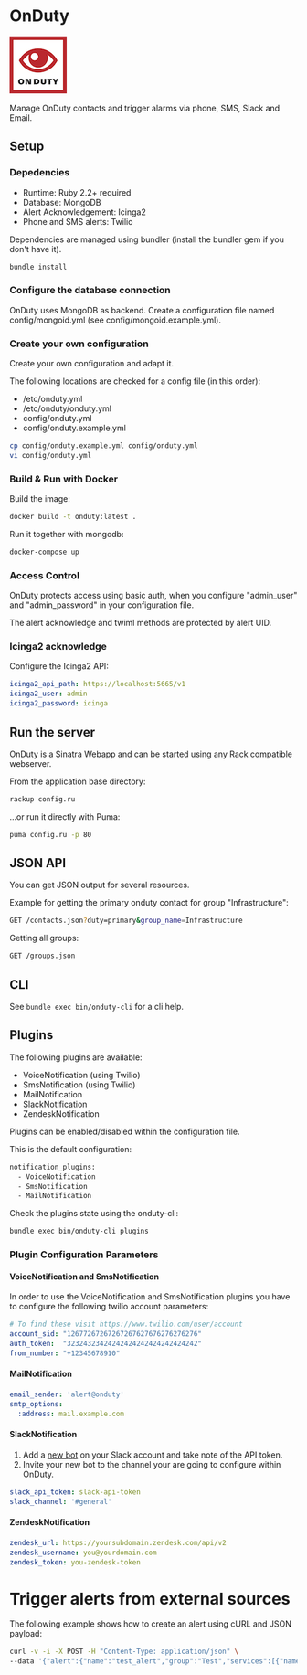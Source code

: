 # OnDuty

![OnDuty](public/images/onduty.png)

Manage OnDuty contacts and trigger alarms via phone, SMS, Slack and Email.

## Setup

### Depedencies

  - Runtime: Ruby 2.2+ required
  - Database: MongoDB
  - Alert Acknowledgement: Icinga2
  - Phone and SMS alerts: Twilio

Dependencies are managed using bundler (install the bundler gem if you don't have it).

```bash
bundle install
```

### Configure the database connection

OnDuty uses MongoDB as backend.
Create a configuration file named config/mongoid.yml (see config/mongoid.example.yml).

### Create your own configuration

Create your own configuration and adapt it.

The following locations are checked for a config file (in this order):
   * /etc/onduty.yml
   * /etc/onduty/onduty.yml
   * config/onduty.yml
   * config/onduty.example.yml

```bash
cp config/onduty.example.yml config/onduty.yml
vi config/onduty.yml
```

### Build & Run with Docker

Build the image:

```bash
docker build -t onduty:latest .
```

Run it together with mongodb:

```bash
docker-compose up
```

### Access Control

OnDuty protects access using basic auth, when you configure "admin_user" and "admin_password" in your configuration file.

The alert acknowledge and twiml methods are protected by alert UID.

### Icinga2 acknowledge

Configure the Icinga2 API:

```yaml
icinga2_api_path: https://localhost:5665/v1
icinga2_user: admin
icinga2_password: icinga
```

## Run the server

OnDuty is a Sinatra Webapp and can be started using any Rack compatible webserver.

From the application base directory:

```bash
rackup config.ru
```

...or run it directly with Puma:

```bash
puma config.ru -p 80
```

## JSON API

You can get JSON output for several resources.

Example for getting the primary onduty contact for group "Infrastructure":
```bash
GET /contacts.json?duty=primary&group_name=Infrastructure
```

Getting all groups:
```bash
GET /groups.json
```

## CLI

See `bundle exec bin/onduty-cli` for a cli help.

## Plugins

The following plugins are available:
  - VoiceNotification (using Twilio)
  - SmsNotification (using Twilio)
  - MailNotification
  - SlackNotification
  - ZendeskNotification

Plugins can be enabled/disabled within the configuration file.

This is the default configuration:

```bash
notification_plugins:
  - VoiceNotification
  - SmsNotification
  - MailNotification
```

Check the plugins state using the onduty-cli:

```bash
bundle exec bin/onduty-cli plugins
```

### Plugin Configuration Parameters

#### VoiceNotification and SmsNotification

In order to use the VoiceNotification and SmsNotification plugins you have to configure the following twilio account parameters:

```yaml
# To find these visit https://www.twilio.com/user/account
account_sid: "12677267267267267627676276276276"
auth_token:  "32324323424242424242424242424242"
from_number: "+12345678910"
```

#### MailNotification

```yaml
email_sender: 'alert@onduty'
smtp_options:
  :address: mail.example.com
```

#### SlackNotification

  1. Add a [new bot](https://my.slack.com/services/new/bot) on your Slack account and take note of the API token.
  2. Invite your new bot to the channel your are going to configure within OnDuty.

```yaml
slack_api_token: slack-api-token
slack_channel: '#general'
```

#### ZendeskNotification

```yaml
zendesk_url: https://yoursubdomain.zendesk.com/api/v2
zendesk_username: you@yourdomain.com
zendesk_token: you-zendesk-token
```

# Trigger alerts from external sources

The following example shows how to create an alert using cURL and JSON payload:

```bash
curl -v -i -X POST -H "Content-Type: application/json" \
--data '{"alert":{"name":"test_alert","group":"Test","services":[{"name":"service1","host":"host1"},{"name":"service2","host":"host2"}]},"force":"false"}' \ 'http://admin:password@127.0.0.1:3000/alerts/new.json'
```
